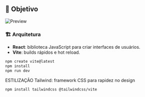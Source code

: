 ## 🎯 Objetivo

![Preview](./docs/preview.gif)

### 🏗️ Arquitetura

- **React**: biblioteca JavaScript para criar interfaces de usuários.
- **Vite**: builds rápidos e hot reload.

```bash
npm create vite@latest
npm install
npm run dev
```

ESTILIZAÇÃO
Tailwind: framework CSS para rapidez no design

```bash
npm install tailwindcss @tailwindcss/vite
```
